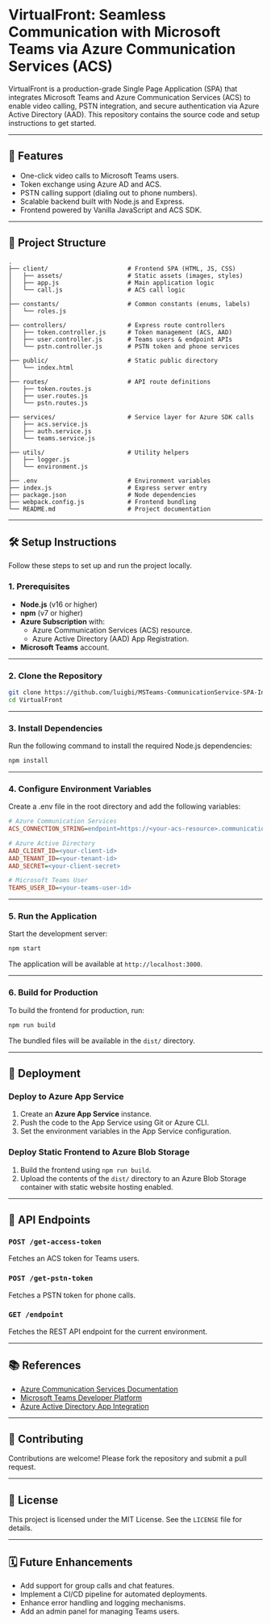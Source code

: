 # VirtualFront: Seamless Communication with Microsoft Teams via Azure Communication Services (ACS)

VirtualFront is a production-grade Single Page Application (SPA) that integrates Microsoft Teams and Azure Communication Services (ACS) to enable video calling, PSTN integration, and secure authentication via Azure Active Directory (AAD). This repository contains the source code and setup instructions to get started.

---

## 🚀 Features

- One-click video calls to Microsoft Teams users.
- Token exchange using Azure AD and ACS.
- PSTN calling support (dialing out to phone numbers).
- Scalable backend built with Node.js and Express.
- Frontend powered by Vanilla JavaScript and ACS SDK.

---

## 📂 Project Structure

```plaintext
.
├── client/                      # Frontend SPA (HTML, JS, CSS)
│   ├── assets/                  # Static assets (images, styles)
│   ├── app.js                   # Main application logic
│   └── call.js                  # ACS call logic
│
├── constants/                   # Common constants (enums, labels)
│   └── roles.js
│
├── controllers/                 # Express route controllers
│   ├── token.controller.js      # Token management (ACS, AAD)
│   ├── user.controller.js       # Teams users & endpoint APIs
│   └── pstn.controller.js       # PSTN token and phone services
│
├── public/                      # Static public directory
│   └── index.html
│
├── routes/                      # API route definitions
│   ├── token.routes.js
│   ├── user.routes.js
│   └── pstn.routes.js
│
├── services/                    # Service layer for Azure SDK calls
│   ├── acs.service.js
│   ├── auth.service.js
│   └── teams.service.js
│
├── utils/                       # Utility helpers
│   ├── logger.js
│   └── environment.js
│
├── .env                         # Environment variables
├── index.js                     # Express server entry
├── package.json                 # Node dependencies
├── webpack.config.js            # Frontend bundling
└── README.md                    # Project documentation
```

---

## 🛠️ Setup Instructions

Follow these steps to set up and run the project locally.

### 1. Prerequisites

- **Node.js** (v16 or higher)
- **npm** (v7 or higher)
- **Azure Subscription** with:
  - Azure Communication Services (ACS) resource.
  - Azure Active Directory (AAD) App Registration.
- **Microsoft Teams** account.

---

### 2. Clone the Repository

```bash
git clone https://github.com/luigbi/MSTeams-CommunicationService-SPA-Integration.git
cd VirtualFront
```

---

### 3. Install Dependencies

Run the following command to install the required Node.js dependencies:

```bash
npm install
```

---

### 4. Configure Environment Variables

Create a .env file in the root directory and add the following variables:

```ini
# Azure Communication Services
ACS_CONNECTION_STRING=endpoint=https://<your-acs-resource>.communication.azure.com/;accesskey=<your-access-key>

# Azure Active Directory
AAD_CLIENT_ID=<your-client-id>
AAD_TENANT_ID=<your-tenant-id>
AAD_SECRET=<your-client-secret>

# Microsoft Teams User
TEAMS_USER_ID=<your-teams-user-id>
```

---

### 5. Run the Application

Start the development server:

```bash
npm start
```

The application will be available at `http://localhost:3000`.

---

### 6. Build for Production

To build the frontend for production, run:

```bash
npm run build
```

The bundled files will be available in the `dist/` directory.

---

## 🔧 Deployment

### Deploy to Azure App Service

1. Create an **Azure App Service** instance.
2. Push the code to the App Service using Git or Azure CLI.
3. Set the environment variables in the App Service configuration.

### Deploy Static Frontend to Azure Blob Storage

1. Build the frontend using `npm run build`.
2. Upload the contents of the `dist/` directory to an Azure Blob Storage container with static website hosting enabled.

---

## 🔖 API Endpoints

### `POST /get-access-token`
Fetches an ACS token for Teams users.

### `POST /get-pstn-token`
Fetches a PSTN token for phone calls.

### `GET /endpoint`
Fetches the REST API endpoint for the current environment.

---

## 📚 References

- [Azure Communication Services Documentation](https://learn.microsoft.com/en-us/azure/communication-services/)
- [Microsoft Teams Developer Platform](https://learn.microsoft.com/en-us/microsoftteams/platform/)
- [Azure Active Directory App Integration](https://learn.microsoft.com/en-us/azure/active-directory/develop/quickstart-register-app)

---

## 🤝 Contributing

Contributions are welcome! Please fork the repository and submit a pull request.

---

## 📜 License

This project is licensed under the MIT License. See the `LICENSE` file for details.

---

## 🗓️ Future Enhancements

- Add support for group calls and chat features.
- Implement a CI/CD pipeline for automated deployments.
- Enhance error handling and logging mechanisms.
- Add an admin panel for managing Teams users.
